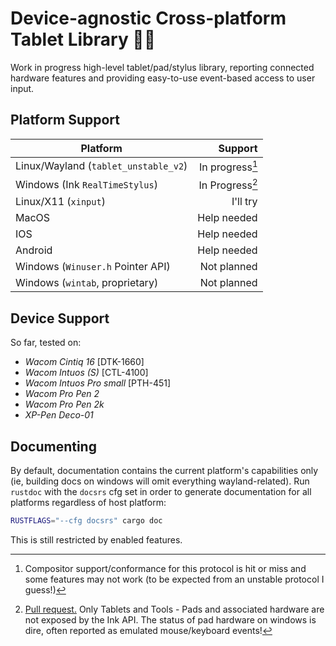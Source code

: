 # Device-agnostic Cross-platform Tablet Library 🐙✨

Work in progress high-level tablet/pad/stylus library, reporting connected hardware features and providing easy-to-use
event-based access to user input.

## Platform Support
| Platform                             |         Support |
|--------------------------------------|----------------:|
| Linux/Wayland (`tablet_unstable_v2`) | In progress[^1] |
| Windows (Ink `RealTimeStylus`)       | In Progress[^2] |
| Linux/X11 (`xinput`)                 |        I'll try |
| MacOS                                |     Help needed |
| IOS                                  |     Help needed |
| Android                              |     Help needed |
| Windows (`Winuser.h` Pointer API)    |     Not planned |
| Windows (`wintab`, proprietary)      |     Not planned |

[^1]: Compositor support/conformance for this protocol is hit or miss and some features may not work (to be expected from an unstable protocol I guess!)
[^2]: [Pull request.](https://github.com/Fuzzyzilla/octotablet/pull/1) Only Tablets and Tools - Pads and associated hardware are not exposed by the Ink API. The status of pad hardware on windows is dire, often reported as emulated mouse/keyboard events!

## Device Support
So far, tested on:
* *Wacom Cintiq 16* \[DTK-1660\]
* *Wacom Intuos (S)* \[CTL-4100\]
* *Wacom Intuos Pro small* \[PTH-451\]
* *Wacom Pro Pen 2*
* *Wacom Pro Pen 2k*
* *XP-Pen Deco-01*

## Documenting
By default, documentation contains the current platform's capabilities only (ie, building docs on windows will omit everything wayland-related).
Run `rustdoc` with the `docsrs` cfg set in order to generate documentation for all platforms regardless of host platform:
```bash
RUSTFLAGS="--cfg docsrs" cargo doc
```
This is still restricted by enabled features.
